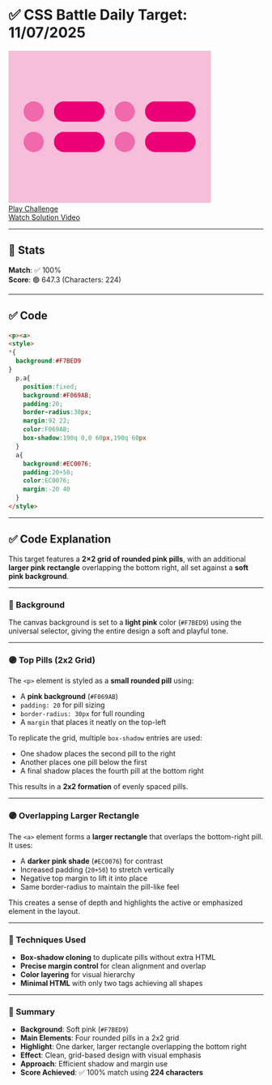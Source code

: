 # ✅ CSS Battle Daily Target: 11/07/2025

![Target](./images/11.png)  
[Play Challenge](https://cssbattle.dev/play/gBbQiWv1sfQdxJhkFrFY)  
[Watch Solution Video](https://youtube.com/shorts/8c9N2RD_K-4)

---

## 🔢 Stats

**Match**: ✅ 100%  
**Score**: 🟢 647.3 (Characters: 224)

---

## ✅ Code

```html
<p><a>
<style>
*{
  background:#F7BED9
}
  p,a{
    position:fixed;
    background:#F069AB;
    padding:20;
    border-radius:30px;
    margin:92 22;
    color:F069AB;
    box-shadow:190q 0,0 60px,190q 60px
  }
  a{
    background:#EC0076;
    padding:20+50;
    color:EC0076;
    margin:-20 40
  }
</style>
```

---

## ✅ Code Explanation

This target features a **2×2 grid of rounded pink pills**, with an additional **larger pink rectangle** overlapping the bottom right, all set against a **soft pink background**.

---

### 🎨 Background

The canvas background is set to a **light pink** color (`#F7BED9`) using the universal selector, giving the entire design a soft and playful tone.

---

### 🟣 Top Pills (2x2 Grid)

The `<p>` element is styled as a **small rounded pill** using:

* A **pink background** (`#F069AB`)
* `padding: 20` for pill sizing
* `border-radius: 30px` for full rounding
* A `margin` that places it neatly on the top-left

To replicate the grid, multiple `box-shadow` entries are used:

* One shadow places the second pill to the right
* Another places one pill below the first
* A final shadow places the fourth pill at the bottom right

This results in a **2x2 formation** of evenly spaced pills.

---

### 🟣 Overlapping Larger Rectangle

The `<a>` element forms a **larger rectangle** that overlaps the bottom-right pill. It uses:

* A **darker pink shade** (`#EC0076`) for contrast
* Increased padding (`20+50`) to stretch vertically
* Negative top margin to lift it into place
* Same border-radius to maintain the pill-like feel

This creates a sense of depth and highlights the active or emphasized element in the layout.

---

### 🧠 Techniques Used

* **Box-shadow cloning** to duplicate pills without extra HTML
* **Precise margin control** for clean alignment and overlap
* **Color layering** for visual hierarchy
* **Minimal HTML** with only two tags achieving all shapes

---

### 🏁 Summary

* **Background**: Soft pink (`#F7BED9`)
* **Main Elements**: Four rounded pills in a 2x2 grid
* **Highlight**: One darker, larger rectangle overlapping the bottom right
* **Effect**: Clean, grid-based design with visual emphasis
* **Approach**: Efficient shadow and margin use
* **Score Achieved**: ✅ 100% match using **224 characters**